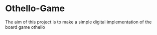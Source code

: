 # Othello-Game
The aim of this project is to make a simple digital implementation of the board game othello
